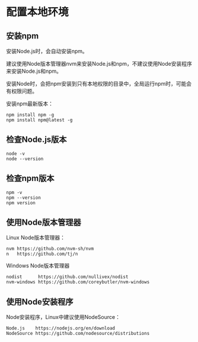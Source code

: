 # 配置本地环境

## 安装npm

安装Node.js时，会自动安装npm。

建议使用Node版本管理器nvm来安装Node.js和npm，不建议使用Node安装程序来安装Node.js和npm。

安装Node时，会把npm安装到只有本地权限的目录中，全局运行npm时，可能会有权限问题。

安装npm最新版本：

```shell
npm install npm -g
npm install npm@latest -g
```

## 检查Node.js版本

```shell
node -v
node --version
```

## 检查npm版本

```shell
npm -v
npm --version
npm version
```

## 使用Node版本管理器

Linux Node版本管理器：

```
nvm https://github.com/nvm-sh/nvm
n   https://github.com/tj/n
```

Windows Node版本管理器

```
nodist      https://github.com/nullivex/nodist
nvm-windows https://github.com/coreybutler/nvm-windows
```

## 使用Node安装程序

Node安装程序，Linux中建议使用NodeSource：

```
Node.js    https://nodejs.org/en/download
NodeSource https://github.com/nodesource/distributions
```





